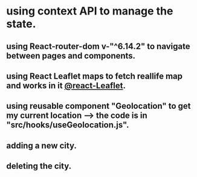 # using context API to manage the state.

## using React-router-dom v-"^6.14.2" to navigate between pages and components.
## using React Leaflet maps to fetch reallife map and works in it [@react-Leaflet](https://react-leaflet.js.org/).
## using reusable component "Geolocation" to get my current location --> the code is in "src/hooks/useGeolocation.js".
## adding a new city.
## deleting the city.
##
 
 
